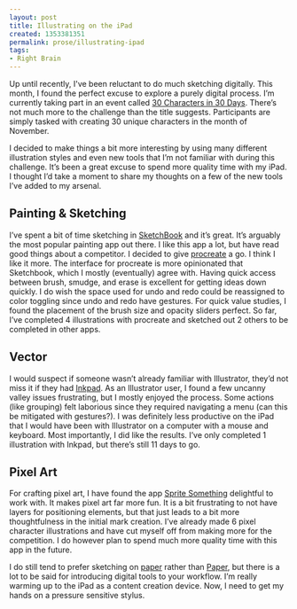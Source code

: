 ```yaml
---
layout: post
title: Illustrating on the iPad
created: 1353381351
permalink: prose/illustrating-ipad
tags:
- Right Brain
---
```

Up until recently, I've been reluctant to do much sketching digitally. This month, I found the perfect excuse to explore a purely digital process. I’m currently taking part in an event called [30 Characters in 30 Days](http://www.30characters.com/author/ryanparsley/). There’s not much more to the challenge than the title suggests. Participants are simply tasked with creating 30 unique characters in the month of November. 

I decided to make things a bit more interesting by using many different illustration styles and even new tools that I’m not familiar with during this challenge. It’s been a great excuse to spend more quality time with my iPad. I thought I’d take a moment to share my thoughts on a few of the new tools I’ve added to my arsenal.

## Painting & Sketching
I’ve spent a bit of time sketching in [SketchBook](http://bit.ly/sketchbookApp) and it’s great. It’s arguably the most popular painting app out there. I like this app a lot, but have read good things about a competitor. I decided to give [procreate](http://bit.ly/procreateApp) a go. I think I like it more. The interface for procreate is more opinionated that Sketchbook, which I mostly (eventually) agree with. Having quick access between brush, smudge, and erase is excellent for getting ideas down quickly. I do wish the space used for undo and redo could be reassigned to color toggling since undo and redo have gestures. For quick value studies, I found the placement of the brush size and opacity sliders perfect. So far, I’ve completed 4 illustrations with procreate and sketched out 2 others to be completed in other apps.
## Vector
I would suspect if someone wasn’t already familiar with Illustrator, they’d not miss it if they had [Inkpad](http://bit.ly/inkpadApp). As an Illustrator user, I found a few uncanny valley issues frustrating, but I mostly enjoyed the process. Some actions (like grouping) felt laborious since they required navigating a menu (can this be mitigated with gestures?). I was definitely less productive on the iPad that I would have been with Illustrator on a computer with a mouse and keyboard. Most importantly, I did like the results. I’ve only completed 1 illustration with Inkpad, but there’s still 11 days to go.
## Pixel Art
For crafting pixel art, I have found the app [Sprite Something](http://bit.ly/spriteSomething) delightful to work with. It makes pixel art far more fun. It is a bit frustrating to not have layers for positioning elements, but that just leads to a bit more thoughtfulness in the initial mark creation. I’ve already made 6 pixel character illustrations and have cut myself off from making more for the competition. I do however plan to spend much more quality time with this app in the future.

I do still tend to prefer sketching on [paper](http://bit.ly/deadTree) rather than [Paper](http://bit.ly/paperApp), but there is a lot to be said for introducing digital tools to your workflow. I’m really warming up to the iPad as a content creation device. Now, I need to get my hands on a pressure sensitive stylus.
